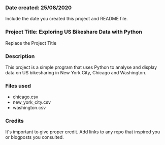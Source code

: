 ### Date created: 25/08/2020
Include the date you created this project and README file.

### Project Title: Exploring US Bikeshare Data with Python
Replace the Project Title

### Description
This project is a simple program that uses Python to analyse and display data on US bikesharing in New York City, Chicago and Washington.

### Files used
* chicago.csv
* new_york_city.csv
* washington.csv

### Credits
It's important to give proper credit. Add links to any repo that inspired you or blogposts you consulted.
